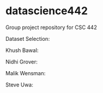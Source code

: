 # datascience442
Group project repository for CSC 442


Dataset Selection:

Khush Bawal:

Nidhi Grover:

Malik Wensman:

Steve Uwa:
